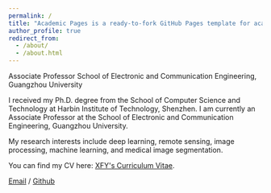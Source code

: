 ```yaml
---
permalink: /
title: "Academic Pages is a ready-to-fork GitHub Pages template for academic personal websites"
author_profile: true
redirect_from: 
  - /about/
  - /about.html
---
```


Associate Professor
School of Electronic and Communication Engineering, Guangzhou University

I received my Ph.D. degree from the School of Computer Science and Technology at Harbin Institute of Technology, Shenzhen. I am currently an Associate Professor at the School of Electronic and Communication Engineering, Guangzhou University.

My research interests include deep learning, remote sensing, image processing, machine learning, and medical image segmentation.

You can find my CV here: [XFY's Curriculum Vitae](../assets/Curriculum_Vitae.pdf).

[Email](mailto:xiaofeiyang@gzhu.edu.cn) / [Github](https://github.com/xiachangxue) 
